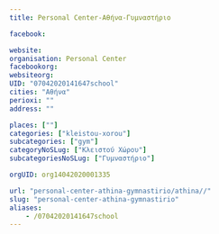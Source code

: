 ```yaml
---
title: Personal Center-Αθήνα-Γυμναστήριο

facebook:

website:
organisation: Personal Center
facebookorg:
websiteorg:
UID: "07042020141647school"
cities: "Αθήνα"
perioxi: ""
address: ""

places: [""]
categories: ["kleistou-xorou"]
subcategories: ["gym"]
categoryNoSLug: ["Κλειστού Χώρου"]
subcategoriesNoSLug: ["Γυμναστήριο"]

orgUID: org14042020001335

url: "personal-center-athina-gymnastirio/athina//"
slug: "personal-center-athina-gymnastirio"
aliases:
    - /07042020141647school
---
```





